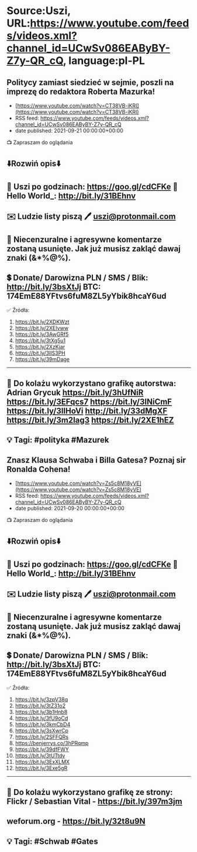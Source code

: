 # Source:Uszi, URL:https://www.youtube.com/feeds/videos.xml?channel_id=UCwSv086EAByBY-Z7y-QR_cQ, language:pl-PL

## Politycy zamiast siedzieć w sejmie, poszli na imprezę do redaktora Roberta Mazurka!
 - [https://www.youtube.com/watch?v=CT38VB-iKRI](https://www.youtube.com/watch?v=CT38VB-iKRI)
 - RSS feed: https://www.youtube.com/feeds/videos.xml?channel_id=UCwSv086EAByBY-Z7y-QR_cQ
 - date published: 2021-09-21 00:00:00+00:00

📺 Zapraszam do oglądania

⬇️Rozwiń opis⬇️
------------------------------------------------------------
👀 Uszi po godzinach: https://goo.gl/cdCFKe
👀 Hello World_: http://bit.ly/31BEhnv
------------------------------------------------------------
✉️ Ludzie listy piszą 
🖊️ uszi@protonmail.com
------------------------------------------------------------
👺 Niecenzuralne i agresywne komentarze zostaną usunięte.  Jak już musisz zakląć dawaj znaki (&*%@%).
------------------------------------------------------------
💲 Donate/ Darowizna
PLN / SMS / Blik: http://bit.ly/3bsXtJj
BTC: 174EmE88YFtvs6fuM8ZL5yYbik8hcaY6ud
-------------------------------------------------------------
✅ Źródła:
1. https://bit.ly/2XDKWzt
2. https://bit.ly/2XEIvww
3. https://bit.ly/3AwGRf5
4. https://bit.ly/3tXg5u1
5. https://bit.ly/2XzKjar
6. https://bit.ly/3lIS3PH
7. https://bit.ly/39mDage
---------------------------------------------------------------
🎴 Do kolażu wykorzystano grafikę autorstwa: 
Adrian Grycuk 
https://bit.ly/3hUfNiR
https://bit.ly/3EFqcs7
https://bit.ly/3lNiCmF
https://bit.ly/3lIHoVi
http://bit.ly/33dMgXF
https://bit.ly/3m2Iag3
https://bit.ly/2XE1hEZ
---------------------------------------------------------------
💡 Tagi: #polityka #Mazurek
--------------------------------------------------------------

## Znasz Klausa Schwaba i Billa Gatesa? Poznaj sir Ronalda Cohena!
 - [https://www.youtube.com/watch?v=Zs5c8M18yVE](https://www.youtube.com/watch?v=Zs5c8M18yVE)
 - RSS feed: https://www.youtube.com/feeds/videos.xml?channel_id=UCwSv086EAByBY-Z7y-QR_cQ
 - date published: 2021-09-20 00:00:00+00:00

📺 Zapraszam do oglądania

⬇️Rozwiń opis⬇️
------------------------------------------------------------
👀 Uszi po godzinach: https://goo.gl/cdCFKe
👀 Hello World_: http://bit.ly/31BEhnv
------------------------------------------------------------
✉️ Ludzie listy piszą 
🖊️ uszi@protonmail.com
------------------------------------------------------------
👺 Niecenzuralne i agresywne komentarze zostaną usunięte.  Jak już musisz zakląć dawaj znaki (&*%@%).
------------------------------------------------------------
💲 Donate/ Darowizna
PLN / SMS / Blik: http://bit.ly/3bsXtJj
BTC: 174EmE88YFtvs6fuM8ZL5yYbik8hcaY6ud
-------------------------------------------------------------
✅ Źródła:
1. https://bit.ly/3zpV38q
2. https://bit.ly/3tZ31o2
3. https://bit.ly/3b1Hnb8
4. https://bit.ly/3fU9oCd
5. https://bit.ly/3kmCbD4
6. https://bit.ly/3sXwrCp
7. https://bit.ly/2SFFQRs
8. https://benjerrys.co/3hPRqmp
9. https://bit.ly/39dfFWY
10. https://bit.ly/3tUTtdy
11. https://bit.ly/3ExXLMX
12. https://bit.ly/3Exe5gR
---------------------------------------------------------------
🎴 Do kolażu wykorzystano grafikę ze strony: 
Flickr / Sebastian Vital - https://bit.ly/397m3jm
---
weforum.org - https://bit.ly/32t8u9N
---------------------------------------------------------------
💡 Tagi: #Schwab #Gates
--------------------------------------------------------------

